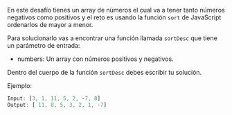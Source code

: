 En este desafío tienes un array de números el cual va a tener tanto números negativos como positivos y el reto es usando la función `sort` de JavaScript ordenarlos de mayor a menor.

Para solucionarlo vas a encontrar una función llamada `sortDesc` que tiene un parámetro de entrada:

- numbers: Un array con números positivos y negativos.

Dentro del cuerpo de la función `sortDesc` debes escribir tu solución.

Ejemplo:

```js
Input: [3, 1, 11, 5, 2, -7, 8]
Output: [ 11, 8, 5, 3, 2, 1, -7]
```
